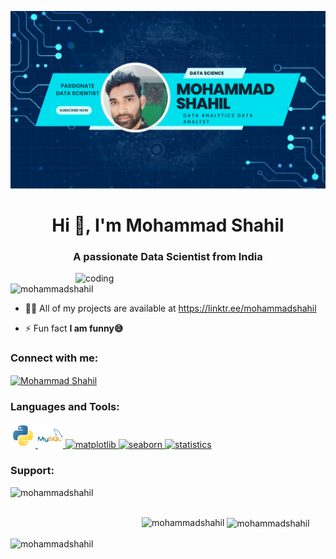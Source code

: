 ![logo](https://github.com/ShahilMohammad/ShahilMohammad/blob/main/Blue%20Modern%20Photo%20Technology%20YouTube%20Banner%20(1).png)

<h1 align="center">Hi 👋, I'm Mohammad Shahil</h1>
<h3 align="center">A passionate Data Scientist from India</h3>

<img align="right" alt="coding" width="400" src="https://user-images.githubusercontent.com/55389276/140866485-8fb1c876-9a8f-4d6a-98dc-08c4981eaf70.gif">

<p align="left"> <img src="https://komarev.com/ghpvc/?username=mohammadshahil&label=Profile%20views&color=0e75b6&style=flat" alt="mohammadshahil" /> </p>

- 👨‍💻 All of my projects are available at https://linktr.ee/mohammadshahil

- ⚡ Fun fact **I am funny😅**

<h3 align="left">Connect with me:</h3>
<p align="left">
<a href="https://linkedin.com/in/mohd-shahil97/" target="blank"><img align="center" src="https://raw.githubusercontent.com/rahuldkjain/github-profile-readme-generator/master/src/images/icons/Social/linked-in-alt.svg" alt="Mohammad Shahil" height="30" width="40" /></a>
</p>

<h3 align="left">Languages and Tools:</h3>
<p align="left"> 
<a href="https://www.python.org" target="_blank" rel="noreferrer"> <img src="https://raw.githubusercontent.com/devicons/devicon/master/icons/python/python-original.svg" alt="python" width="40" height="40"/> </a> 
<a href="https://www.mysql.com/" target="_blank" rel="noreferrer"> <img src="https://raw.githubusercontent.com/devicons/devicon/master/icons/mysql/mysql-original-wordmark.svg" alt="mysql" width="40" height="40"/> </a> 
<a href="https://matplotlib.org/" target="_blank" rel="noreferrer"> <img src="https://upload.wikimedia.org/wikipedia/commons/8/84/Matplotlib_icon.svg" alt="matplotlib" width="40" height="40"/> </a> 
<a href="https://seaborn.pydata.org/" target="_blank" rel="noreferrer"> <img src="https://upload.wikimedia.org/wikipedia/commons/8/8b/Seaborn_logo.svg" alt="seaborn" width="40" height="40"/> </a> 
<a href="https://www.w3schools.com/statistics/" target="_blank" rel="noreferrer"> <img src="https://upload.wikimedia.org/wikipedia/commons/8/8a/Logo_for_conference_on_Statistics.svg" alt="statistics" width="40" height="40"/> </a> 
</p>

<h3 align="left">Support:</h3>
<p><a href="https://www.buymeacoffee.com/mohammadshahil"> <img align="left" src="https://cdn.buymeacoffee.com/buttons/v2/default-yellow.png" height="50" width="210" alt="mohammadshahil" /></a></p><br><br>

<p><img align="left" src="https://github-readme-stats.vercel.app/api/top-langs?username=mohammadshahil&show_icons=true&locale=en&layout=compact" alt="mohammadshahil" /></p>

<p> <img align="center" src="https://github-readme-stats.vercel.app/api?username=mohammadshahil&show_icons=true&locale=en" alt="mohammadshahil" /></p>

<p><img align="center" src="https://github-readme-streak-stats.herokuapp.com/?user=mohammadshahil&" alt="mohammadshahil" /></p>
